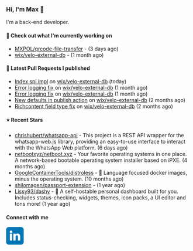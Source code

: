 ### Hi, I'm Max 👋

I'm a back-end developer.

#### 👷 Check out what I'm currently working on

- [MXPOL/qrcode-file-transfer](https://github.com/MXPOL/qrcode-file-transfer) -  (3 days ago)
- [wix/velo-external-db](https://github.com/wix/velo-external-db) -  (1 month ago)

#### 🔨 Latest Pull Requests I published

- [Index spi impl](https://github.com/wix/velo-external-db/pull/522) on [wix/velo-external-db](https://github.com/wix/velo-external-db) (today)
- [Error logging fix  ](https://github.com/wix/velo-external-db/pull/516) on [wix/velo-external-db](https://github.com/wix/velo-external-db) (1 month ago)
- [Error logging fix](https://github.com/wix/velo-external-db/pull/514) on [wix/velo-external-db](https://github.com/wix/velo-external-db) (1 month ago)
- [New defaults in publish action](https://github.com/wix/velo-external-db/pull/502) on [wix/velo-external-db](https://github.com/wix/velo-external-db) (2 months ago)
- [Richcontent field type fix](https://github.com/wix/velo-external-db/pull/498) on [wix/velo-external-db](https://github.com/wix/velo-external-db) (2 months ago)

#### ⭐ Recent Stars

- [chrishubert/whatsapp-api](https://github.com/chrishubert/whatsapp-api) - This project is a REST API wrapper for the whatsapp-web.js library, providing an easy-to-use interface to interact with the WhatsApp Web platform. (6 days ago)
- [netbootxyz/netboot.xyz](https://github.com/netbootxyz/netboot.xyz) - Your favorite operating systems in one place.  A network-based bootable operating system installer based on iPXE. (4 months ago)
- [GoogleContainerTools/distroless](https://github.com/GoogleContainerTools/distroless) - 🥑  Language focused docker images, minus the operating system.   (10 months ago)
- [shilomagen/passport-extension](https://github.com/shilomagen/passport-extension) -  (1 year ago)
- [Lissy93/dashy](https://github.com/Lissy93/dashy) - 🚀 A self-hostable personal dashboard built for you. Includes status-checking, widgets, themes, icon packs, a UI editor and tons more! (1 year ago)

#### Connect with me

[<img align="left" alt="LinkedIn" width="48px"  src="icons/linkedin.svg" />][linkedin]

[linkedin]: https://www.linkedin.com/in/max-polski/
